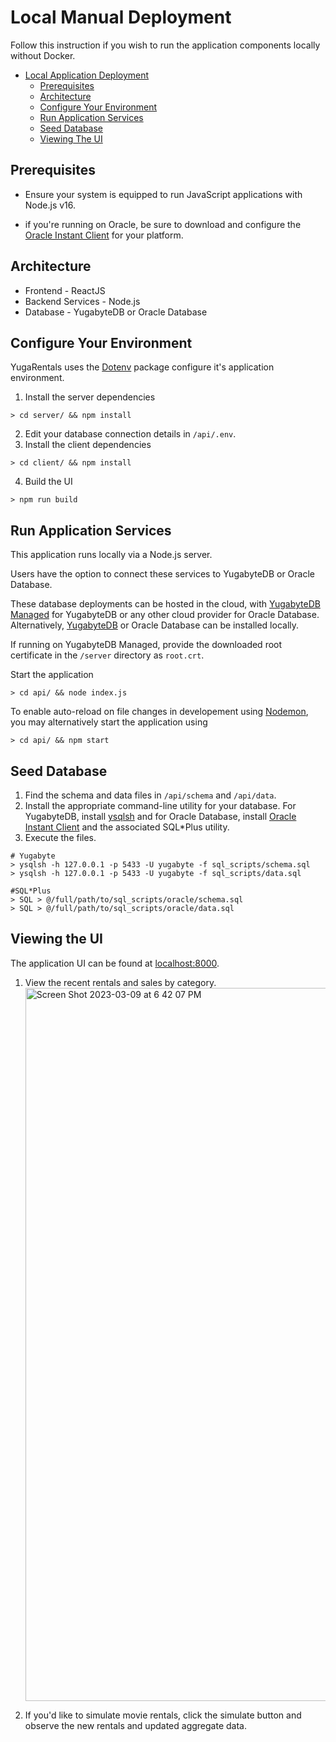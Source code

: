 # Local Manual Deployment

Follow this instruction if you wish to run the application components locally without Docker.

<!-- vscode-markdown-toc -->

- [Local Application Deployment](#local-application-deployment)
  - [Prerequisites](#prerequisites)
  - [Architecture](#architecture)
  - [Configure Your Environment](#configure-your-environment)
  - [Run Application Services](#run-application-services)
  - [Seed Database](#seed-database)
  - [Viewing The UI](#viewing-the-ui)

<!-- vscode-markdown-toc-config
    numbering=false
    autoSave=true
    /vscode-markdown-toc-config -->
<!-- /vscode-markdown-toc -->

## Prerequisites

- Ensure your system is equipped to run JavaScript applications with Node.js v16.

* if you're running on Oracle, be sure to download and configure the [Oracle Instant Client](https://www.oracle.com/database/technologies/instant-client) for your platform.

## Architecture

- Frontend - ReactJS
- Backend Services - Node.js
- Database - YugabyteDB or Oracle Database

## Configure Your Environment

YugaRentals uses the [Dotenv](https://www.npmjs.com/package/dotenv) package configure it's application environment.

1. Install the server dependencies

```
> cd server/ && npm install
```

2. Edit your database connection details in `/api/.env`.
3. Install the client dependencies

```
> cd client/ && npm install
```

4. Build the UI

```
> npm run build
```

## Run Application Services

This application runs locally via a Node.js server.

Users have the option to connect these services to YugabyteDB or Oracle Database.

These database deployments can be hosted in the cloud, with [YugabyteDB Managed](https://www.yugabyte.com/managed/) for YugabyteDB or any other cloud provider for Oracle Database. Alternatively, [YugabyteDB](https://docs.yugabyte.com/preview/quick-start/) or Oracle Database can be installed locally.

If running on YugabyteDB Managed, provide the downloaded root certificate in the `/server` directory as `root.crt`.

Start the application

```
> cd api/ && node index.js
```

To enable auto-reload on file changes in developement using [Nodemon](https://www.npmjs.com/package/nodemon), you may alternatively start the application using

```
> cd api/ && npm start
```

## Seed Database

1. Find the schema and data files in `/api/schema` and `/api/data`.
2. Install the appropriate command-line utility for your database. For YugabyteDB, install [ysqlsh](https://docs.yugabyte.com/preview/admin/ysqlsh) and for Oracle Database, install [Oracle Instant Client](https://www.oracle.com/database/technologies/instant-client) and the associated SQL\*Plus utility.
3. Execute the files.

```
# Yugabyte
> ysqlsh -h 127.0.0.1 -p 5433 -U yugabyte -f sql_scripts/schema.sql
> ysqlsh -h 127.0.0.1 -p 5433 -U yugabyte -f sql_scripts/data.sql

#SQL*Plus
> SQL > @/full/path/to/sql_scripts/oracle/schema.sql
> SQL > @/full/path/to/sql_scripts/oracle/data.sql
```

## Viewing the UI

The application UI can be found at [localhost:8000](http://localhost:8000).

1. View the recent rentals and sales by category. <img width="1141" alt="Screen Shot 2023-03-09 at 6 42 07 PM" src="https://user-images.githubusercontent.com/2041330/224209662-31d385eb-5f8d-442d-ba34-23f453c7b37e.png">

2. If you'd like to simulate movie rentals, click the simulate button and observe the new rentals and updated aggregate data.
